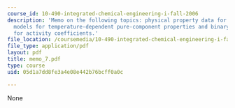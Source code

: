 ```yaml
---
course_id: 10-490-integrated-chemical-engineering-i-fall-2006
description: 'Memo on the following topics: physical property data for lucretex components,
  models for temperature-dependent pure-component properties and binary wilson model
  for activity coefficients.'
file_location: /coursemedia/10-490-integrated-chemical-engineering-i-fall-2006/05d1a7dd8fe3a4e08e442b76bcff0a0c_memo_7.pdf
file_type: application/pdf
layout: pdf
title: memo_7.pdf
type: course
uid: 05d1a7dd8fe3a4e08e442b76bcff0a0c

---
```

None